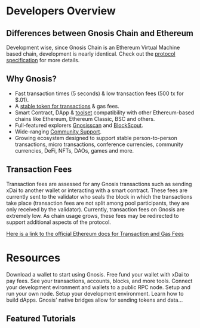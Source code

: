---
---

# Developers Overview

## Differences between Gnosis Chain and Ethereum

Development wise, since Gnosis Chain is an Ethereum Virtual Machine based chain, development is nearly identical. Check out the [protocol specification](/specs) for more details.

## Why Gnosis?

* Fast transaction times (5 seconds) & low transaction fees (500 tx for $.01).
* A [stable token for transactions](/about/tokens/xdai-token) & gas fees.
* Smart Contract, DApp & [toolset](/tools) compatibility with other Ethereum-based chains like Ethereum, Ethereum Classic, BSC and others.
* Full-featured explorers [Gnosisscan](https://gnosisscan.io) and [BlockScout](https://blockscout.com/xdai/mainnet).
* Wide-ranging [Community Support](/about/overview/community).
* Growing ecosystem designed to support stable person-to-person transactions, micro transactions, conference currencies, community currencies, DeFi, NFTs, DAOs, games and more.



## Transaction Fees

Transaction fees are assessed for any Gnosis transactions such as sending xDai to another wallet or interacting with a smart contract. These fees are currently sent to the validator who seals the block in which the transactions take place (transaction fees are not split among pool participants, they are only received by the validator). Currently, transaction fees on Gnosis are extremely low. As chain usage grows, these fees may be redirected to support additional aspects of the protocol. 

[Here is a link to the official Ethereum docs for Transaction and Gas Fees](https://ethereum.org/en/developers/docs/gas/)

# Resources

<div class="row">
<box href="/tools/wallets" title="Wallets">Download a wallet to start using Gnosis.</box>
<box href="/tools/faucets" title="Faucets">Free fund your wallet with xDai to pay fees.</box>
<box href="/tools/explorers" title="Explorers">See your transactions, accounts, blocks, and more tools.</box>
<box href="/tools/rpc" title="RPC Providers">Connect your development evironment and wallets to a public RPC node.</box>
<box href="/node" title="Run a Node">Setup and run your own node.</box>
<box href="/developers/smart-contracts/" title="Dev Tools">Setup your development environment.</box>
<box href="/developers/building/first-contract" title="Tutorials">Learn how to build dApps.</box>
<box href="/bridges" title="Bridges">Gnosis' native bridges allow for sending tokens and data...</box>
</div>

## Featured Tutorials

<tutorialsFeatured />